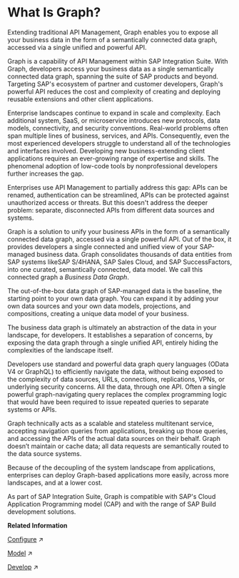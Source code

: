 <!-- copyad1c48d41b2542b185a46da1e65ba9c0 -->

# What Is Graph?

Extending traditional API Management, Graph enables you to expose all your business data in the form of a semantically connected data graph, accessed via a single unified and powerful API.

Graph is a capability of API Management within SAP Integration Suite. With Graph, developers access your business data as a single semantically connected data graph, spanning the suite of SAP products and beyond. Targeting SAP's ecosystem of partner and customer developers, Graph's powerful API reduces the cost and complexity of creating and deploying reusable extensions and other client applications.

Enterprise landscapes continue to expand in scale and complexity. Each additional system, SaaS, or microservice introduces new protocols, data models, connectivity, and security conventions. Real-world problems often span multiple lines of business, services, and APIs. Consequently, even the most experienced developers struggle to understand all of the technologies and interfaces involved. Developing new business-extending client applications requires an ever-growing range of expertise and skills. The phenomenal adoption of low-code tools by nonprofessional developers further increases the gap.

Enterprises use API Management to partially address this gap: APIs can be renamed, authentication can be streamlined, APIs can be protected against unauthorized access or threats. But this doesn't address the deeper problem: separate, disconnected APIs from different data sources and systems.

Graph is a solution to unify your business APIs in the form of a semantically connected data graph, accessed via a single powerful API. Out of the box, it provides developers a single connected and unified view of your SAP-managed business data. Graph consolidates thousands of data entities from SAP systems likeSAP S/4HANA, SAP Sales Cloud, and SAP SuccessFactors, into one curated, semantically connected, data model. We call this connected graph a *Business Data Graph*.

The out-of-the-box data graph of SAP-managed data is the baseline, the starting point to your own data graph. You can expand it by adding your own data sources and your own data models, projections, and compositions, creating a unique data model of your business.

The business data graph is ultimately an abstraction of the data in your landscape, for developers. It establishes a separation of concerns, by exposing the data graph through a single unified API, entirely hiding the complexities of the landscape itself.

Developers use standard and powerful data graph query languages \(OData V4 or GraphQL\) to efficiently navigate the data, without being exposed to the complexity of data sources, URLs, connections, replications, VPNs, or underlying security concerns. All the data, through one API. Often a single powerful graph-navigating query replaces the complex programming logic that would have been required to issue repeated queries to separate systems or APIs.

Graph technically acts as a scalable and stateless multitenant service, accepting navigation queries from applications, breaking up those queries, and accessing the APIs of the actual data sources on their behalf. Graph doesn’t maintain or cache data; all data requests are semantically routed to the data source systems.

Because of the decoupling of the system landscape from applications, enterprises can deploy Graph-based applications more easily, across more landscapes, and at a lower cost.

As part of SAP Integration Suite, Graph is compatible with SAP's Cloud Application Programming model \(CAP\) and with the range of SAP Build development solutions.

**Related Information**  


[Configure](https://help.sap.com/viewer/15e49174b4ed461e8d8b071ba13af3de/PROD/en-US/1b52dd10f37c45feabaa1949bc80f261.html "Before Graph can be used, the Tenant administrator, needs to configure Graph as a capability of API Management within SAP Integration Suite.") :arrow_upper_right:

[Model](https://help.sap.com/viewer/15e49174b4ed461e8d8b071ba13af3de/PROD/en-US/31f8c54de9ca4e8799371e7d385cde08.html "It is common knowledge that data-driven software should be modeled on its underlying business processes.") :arrow_upper_right:

[Develop](https://help.sap.com/viewer/15e49174b4ed461e8d8b071ba13af3de/PROD/en-US/68ce43a3c609468d95721031085007b1.html "As a developer you want to build applications that consume data from business data graphs. This section provides all the information you need to start developing.") :arrow_upper_right:


